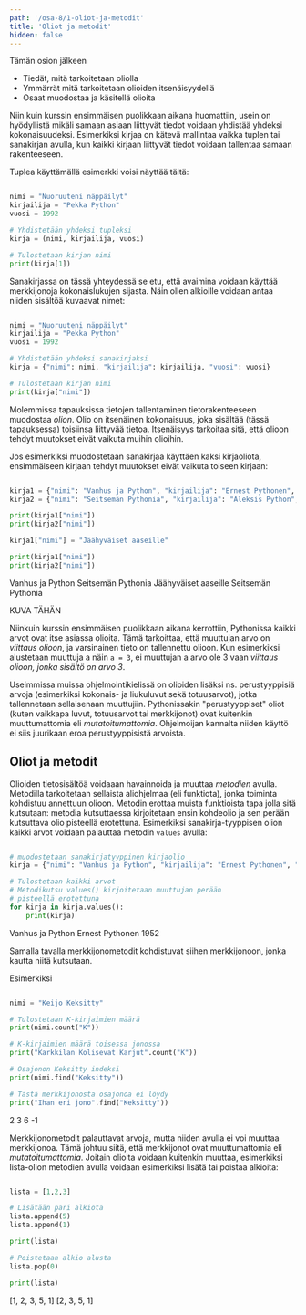 ```yaml
---
path: '/osa-8/1-oliot-ja-metodit'
title: 'Oliot ja metodit'
hidden: false
---
```


<text-box variant='learningObjectives' name='Oppimistavoitteet'>

Tämän osion jälkeen

- Tiedät, mitä tarkoitetaan oliolla
- Ymmärrät mitä tarkoitetaan olioiden itsenäisyydellä
- Osaat muodostaa ja käsitellä olioita

</text-box>

Niin kuin kurssin ensimmäisen puolikkaan aikana huomattiin, usein on hyödyllistä mikäli samaan asiaan liittyvät tiedot voidaan yhdistää yhdeksi kokonaisuudeksi. Esimerkiksi kirjaa on kätevä mallintaa vaikka tuplen tai sanakirjan avulla, kun kaikki kirjaan liittyvät tiedot voidaan tallentaa samaan rakenteeseen.

Tuplea käyttämällä esimerkki voisi näyttää tältä:

```python

nimi = "Nuoruuteni näppäilyt"
kirjailija = "Pekka Python"
vuosi = 1992

# Yhdistetään yhdeksi tupleksi
kirja = (nimi, kirjailija, vuosi)

# Tulostetaan kirjan nimi
print(kirja[1])

```

Sanakirjassa on tässä yhteydessä se etu, että avaimina voidaan käyttää merkkijonoja kokonaislukujen sijasta. Näin ollen alkioille voidaan antaa niiden sisältöä kuvaavat nimet:

```python

nimi = "Nuoruuteni näppäilyt"
kirjailija = "Pekka Python"
vuosi = 1992

# Yhdistetään yhdeksi sanakirjaksi
kirja = {"nimi": nimi, "kirjailija": kirjailija, "vuosi": vuosi}

# Tulostetaan kirjan nimi
print(kirja["nimi"])

```

Molemmissa tapauksissa tietojen tallentaminen tietorakenteeseen muodostaa _olion_. Olio on itsenäinen kokonaisuus, joka sisältää (tässä tapauksessa) toisiinsa liittyvää tietoa. Itsenäisyys tarkoitaa sitä, että olioon tehdyt muutokset eivät vaikuta muihin olioihin.

Jos esimerkiksi muodostetaan sanakirjaa käyttäen kaksi kirjaoliota, ensimmäiseen kirjaan tehdyt muutokset eivät vaikuta toiseen kirjaan:

```python

kirja1 = {"nimi": "Vanhus ja Python", "kirjailija": "Ernest Pythonen", "vuosi": 1952}
kirja2 = {"nimi": "Seitsemän Pythonia", "kirjailija": "Aleksis Python", "vuosi": 1894}

print(kirja1["nimi"])
print(kirja2["nimi"])

kirja1["nimi"] = "Jäähyväiset aaseille"

print(kirja1["nimi"])
print(kirja2["nimi"])

```

<sample-output>

Vanhus ja Python
Seitsemän Pythonia
Jäähyväiset aaseille
Seitsemän Pythonia

</sample-output>

KUVA TÄHÄN

<text-box variant="info" name="Oliot Pythonissa">

Niinkuin kurssin ensimmäisen puolikkaan aikana kerrottiin, Pythonissa kaikki arvot ovat itse asiassa olioita. Tämä tarkoittaa, että muuttujan arvo on _viittaus olioon_, ja varsinainen tieto on tallennettu olioon. Kun esimerkiksi alustetaan muuttuja a näin `a = 3`, ei muuttujan a arvo ole 3 vaan _viittaus olioon, jonka sisältö on arvo 3_.

Useimmissa muissa ohjelmointikielissä on olioiden lisäksi ns. perustyyppisiä arvoja (esimerkiksi kokonais- ja liukuluvut sekä totuusarvot), jotka tallennetaan sellaisenaan muuttujiin. Pythonissakin "perustyyppiset" oliot (kuten vaikkapa luvut, totuusarvot tai merkkijonot) ovat kuitenkin muuttumattomia eli _mutatoitumattomia_. Ohjelmoijan kannalta niiden käyttö ei siis juurikaan eroa perustyyppisistä arvoista.

</text-box>

## Oliot ja metodit

Olioiden tietosisältöä voidaaan havainnoida ja muuttaa _metodien_ avulla. Metodilla tarkoitetaan sellaista aliohjelmaa (eli funktiota), jonka toiminta kohdistuu annettuun olioon. Metodin erottaa muista funktioista tapa jolla sitä kutsutaan: metodia kutsuttaessa kirjoitetaan ensin kohdeolio ja sen perään kutsuttava olio pisteellä erotettuna. Esimerkiksi sanakirja-tyyppisen olion kaikki arvot voidaan palauttaa metodin `values` avulla:

```python

# muodostetaan sanakirjatyyppinen kirjaolio
kirja = {"nimi": "Vanhus ja Python", "kirjailija": "Ernest Pythonen", "vuosi": 1952}

# Tulostetaan kaikki arvot
# Metodikutsu values() kirjoitetaan muuttujan perään
# pisteellä erotettuna
for kirja in kirja.values():
    print(kirja)

```

<sample-output>

Vanhus ja Python
Ernest Pythonen
1952

</sample-output>

Samalla tavalla merkkijonometodit kohdistuvat siihen merkkijonoon, jonka kautta niitä kutsutaan.

Esimerkiksi

```python

nimi = "Keijo Keksitty"

# Tulostetaan K-kirjaimien määrä
print(nimi.count("K"))

# K-kirjaimien määrä toisessa jonossa
print("Karkkilan Kolisevat Karjut".count("K"))

# Osajonon Keksitty indeksi
print(nimi.find("Keksitty"))

# Tästä merkkijonosta osajonoa ei löydy
print("Ihan eri jono".find("Keksitty"))

```

<sample-output>

2
3
6
-1

</sample-output>

Merkkijonometodit palauttavat arvoja, mutta niiden avulla ei voi muuttaa merkkijonoa. Tämä johtuu siitä, että merkkijonot ovat muuttumattomia eli _mutatoitumattomia_. Joitain olioita voidaan kuitenkin muuttaa, esimerkiksi lista-olion metodien avulla voidaan esimerkiksi lisätä tai poistaa alkioita:

```python

lista = [1,2,3]

# Lisätään pari alkiota
lista.append(5)
lista.append(1)

print(lista)

# Poistetaan alkio alusta
lista.pop(0)

print(lista)


```

<sample-output>

[1, 2, 3, 5, 1]
[2, 3, 5, 1]

</sample-output>
